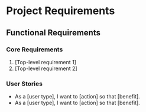 # Project Requirements

## Functional Requirements

### Core Requirements
1. [Top-level requirement 1]
2. [Top-level requirement 2]

### User Stories
- As a [user type], I want to [action] so that [benefit].
- As a [user type], I want to [action] so that [benefit].
